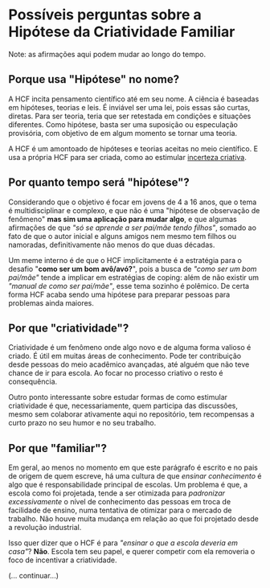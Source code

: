 # Possíveis perguntas sobre a Hipótese da Criatividade Familiar
Note: as afirmações aqui podem mudar ao longo do tempo.

## Porque usa "Hipótese" no nome?
A HCF incita pensamento científico até em seu nome. A ciência é baseadas em
hipóteses, teorias e leis. É inviável ser uma lei, pois essas são curtas,
diretas. Para ser teoria, teria que ser retestada em condições e situações
diferentes. Como hipótese, basta ser uma suposição ou especulação provisória,
com objetivo de em algum momento se tornar uma teoria.

A HCF é um amontoado de hipóteses e teorias aceitas no meio científico. E
usa a própria HCF para ser criada, como ao estimular [incerteza criativa](meme/1/incerteza-criativa.md).

## Por quanto tempo será "hipótese"?
Considerando que o objetivo é focar em jovens de 4 a 16 anos, que o tema é
multidisciplinar e complexo, e que não é uma "hipótese de observação de
fenômeno" **mas sim uma aplicação para mudar algo**, e que algumas afirmações
de que _"só se aprende a ser pai/mãe tendo filhos"_, somado ao fato de que
o autor inicial e alguns amigos nem mesmo tem filhos ou namoradas,
definitivamente não menos do que duas décadas.

Um meme interno é de que o HCF implicitamente é a estratégia para o desafio
"**como ser um bom avô/avó?**", pois a busca de _"como ser um bom pai/mãe"_
tende a implicar em estratégias de coping: além de não existir um _"manual de
como ser pai/mãe"_, esse tema sozinho é polêmico. De certa forma HCF acaba
sendo uma hipótese para preparar pessoas para problemas ainda maiores.

## Por que "criatividade"?
Criatividade é um fenômeno onde algo novo e de alguma forma valioso é criado.
É útil em muitas áreas de conhecimento. Pode ter contribuição desde pessoas
do meio acadêmico avançadas, até alguém que não teve chance de ir para escola.
Ao focar no processo criativo o resto é consequência.

Outro ponto interessante sobre estudar formas de como estimular criatividade
é que, necessariamente, quem participa das discussões, mesmo sem colaborar
ativamente aqui no repositório, tem recompensas a curto prazo no seu humor e
no seu trabalho.

## Por que "familiar"?
Em geral, ao menos no momento em que este parágrafo é escrito e no pais de
origem de quem escreve, há uma cultura de que _ensinar conhecimento_ é algo que
é responsabilidade principal de escolas. Um problema é que, a escola como foi
projetada, tende a ser otimizada para _padronizar excessivamente_ o nível de
conhecimento das pessoas em troca de facilidade de ensino, numa tentativa de
otimizar para o mercado de trabalho. Não houve muita mudança em relação ao que
foi projetado desde a revolução industrial.

Isso quer dizer que o HCF é para _"ensinar o que a escola deveria em casa"_?
**Não**. Escola tem seu papel, e querer competir com ela removeria o foco de
incentivar a criatividade.


(... continuar...)